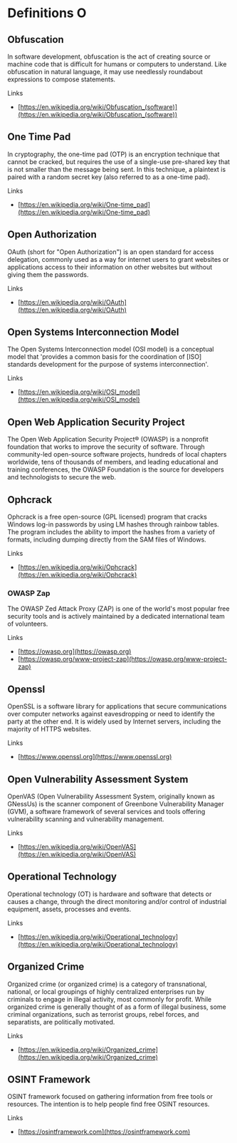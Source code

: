# Definitions O

## Obfuscation
In software development, obfuscation is the act of creating source or machine code that is difficult for humans or computers to understand.
Like obfuscation in natural language, it may use needlessly roundabout expressions to compose statements.

Links
- [https://en.wikipedia.org/wiki/Obfuscation_(software)](https://en.wikipedia.org/wiki/Obfuscation_(software))

## One Time Pad
In cryptography, the one-time pad (OTP) is an encryption technique that cannot be cracked, but requires the use of a single-use pre-shared key that is not smaller than the message being sent.
In this technique, a plaintext is paired with a random secret key (also referred to as a one-time pad).

Links
- [https://en.wikipedia.org/wiki/One-time_pad](https://en.wikipedia.org/wiki/One-time_pad)

## Open Authorization
OAuth (short for "Open Authorization") is an open standard for access delegation, commonly used as a way for internet users to grant websites or applications access to their information on other websites but without giving them the passwords.

Links
- [https://en.wikipedia.org/wiki/OAuth](https://en.wikipedia.org/wiki/OAuth)

## Open Systems Interconnection Model
The Open Systems Interconnection model (OSI model) is a conceptual model that 'provides a common basis for the coordination of [ISO] standards development for the purpose of systems interconnection'.

Links
- [https://en.wikipedia.org/wiki/OSI_model](https://en.wikipedia.org/wiki/OSI_model)

## Open Web Application Security Project
The Open Web Application Security Project® (OWASP) is a nonprofit foundation that works to improve the security of software.
Through community-led open-source software projects, hundreds of local chapters worldwide, tens of thousands of members, and leading educational and training conferences, the OWASP Foundation is the source for developers and technologists to secure the web.

## Ophcrack
Ophcrack is a free open-source (GPL licensed) program that cracks Windows log-in passwords by using LM hashes through rainbow tables. The program includes the ability to import the hashes from a variety of formats, including dumping directly from the SAM files of Windows.

Links
- [https://en.wikipedia.org/wiki/Ophcrack](https://en.wikipedia.org/wiki/Ophcrack)
 
### OWASP Zap
The OWASP Zed Attack Proxy (ZAP) is one of the world's most popular free security tools and is actively maintained by a dedicated international team of volunteers.

Links
- [https://owasp.org](https://owasp.org)
- [https://owasp.org/www-project-zap](https://owasp.org/www-project-zap)

## Openssl
OpenSSL is a software library for applications that secure communications over computer networks against eavesdropping or need to identify the party at the other end.
It is widely used by Internet servers, including the majority of HTTPS websites.

Links
- [https://www.openssl.org](https://www.openssl.org)

## Open Vulnerability Assessment System
OpenVAS (Open Vulnerability Assessment System, originally known as GNessUs) is the scanner component of Greenbone Vulnerability Manager (GVM), a software framework of several services and tools offering vulnerability scanning and vulnerability management.

Links
- [https://en.wikipedia.org/wiki/OpenVAS](https://en.wikipedia.org/wiki/OpenVAS)

## Operational Technology
Operational technology (OT) is hardware and software that detects or causes a change, through the direct monitoring and/or control of industrial equipment, assets, processes and events.

Links
- [https://en.wikipedia.org/wiki/Operational_technology](https://en.wikipedia.org/wiki/Operational_technology)

## Organized Crime
Organized crime (or organized crime) is a category of transnational, national, or local groupings of highly centralized enterprises run by criminals to engage in illegal activity, most commonly for profit. While organized crime is generally thought of as a form of illegal business, some criminal organizations, such as terrorist groups, rebel forces, and separatists, are politically motivated.

Links
- [https://en.wikipedia.org/wiki/Organized_crime](https://en.wikipedia.org/wiki/Organized_crime)

## OSINT Framework
OSINT framework focused on gathering information from free tools or resources. The intention is to help people find free OSINT resources.

Links
- [https://osintframework.com](https://osintframework.com)
